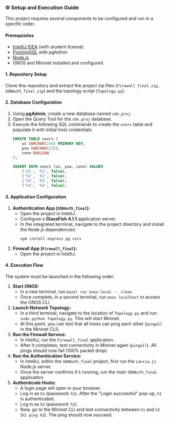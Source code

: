 ### ⚙️ Setup and Execution Guide

This project requires several components to be configured and run in a specific order.

#### **Prerequisites**
* [IntelliJ IDEA](https://www.jetbrains.com/idea/download/) (with student license)
* [PostgreSQL](https://www.pgadmin.org/download/) with pgAdmin
* [Node.js](https://nodejs.org/en/download)
* ONOS and Mininet installed and configured.

#### **1. Repository Setup**
Clone this repository and extract the project zip files (`Firewall_final.zip`, `SDNAuth_final.zip`) and the topology script (`Topology.py`).

#### **2. Database Configuration**
1.  Using **pgAdmin**, create a new database named `sdn_proj`.
2.  Open the Query Tool for the `sdn_proj` database.
3.  Execute the following SQL commands to create the `users` table and populate it with initial host credentials:
    ```sql
    CREATE TABLE users (
        us VARCHAR(256) PRIMARY KEY,
        psw VARCHAR(256),
        conn BOOLEAN
    );

    INSERT INTO users (us, psw, conn) VALUES
        ('h1', 'h1', false),
        ('h2', 'h2', false),
        ('h3', 'h3', false),
        ('h4', 'h4', false);
    ```

#### **3. Application Configuration**
1.  **Authentication App (`SDNAuth_final`):**
    * Open the project in IntelliJ.
    * Configure a **GlassFish 4.1.1** application server.
    * In the integrated terminal, navigate to the project directory and install the Node.js dependencies:
        ```bash
        npm install express pg cors
        ```
2.  **Firewall App (`Firewall_final`):**
    * Open the project in IntelliJ.

#### **4. Execution Flow**
The system must be launched in the following order:

1.  **Start ONOS:**
    * In a new terminal, run `bazel run onos-local -- clean`.
    * Once complete, in a second terminal, run `onos localhost` to access the ONOS CLI.
2.  **Launch Network Topology:**
    * In a third terminal, navigate to the location of `Topology.py` and run: `sudo python Topology.py`. This will start Mininet.
    * At this point, you can test that all hosts can ping each other (`pingall` in the Mininet CLI).
3.  **Run the Firewall Service:**
    * In IntelliJ, run the `Firewall_final` application.
    * After it completes, test connectivity in Mininet again (`pingall`). All pings should now fail (100% packet drop).
4.  **Run the Authentication Service:**
    * In IntelliJ, within the `SDNAuth_final` project, first run the `Lancia.js` Node.js server.
    * Once the server confirms it's running, run the main `SDNAuth_final` application.
5.  **Authenticate Hosts:**
    * A login page will open in your browser.
    * Log in as `h1` (password: `h1`). After the "Login successful" pop-up, `h1` is authenticated.
    * Log in as `h2` (password: `h2`).
    * Now, go to the Mininet CLI and test connectivity between `h1` and `h2` (`h1 ping h2`). The ping should now succeed.
